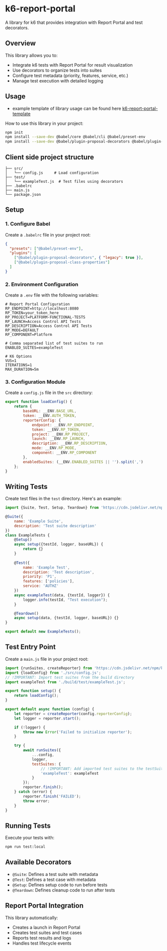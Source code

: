 # k6-report-portal

A library for k6 that provides integration with Report Portal and test decorators.

## Overview

This library allows you to:
- Integrate k6 tests with Report Portal for result visualization
- Use decorators to organize tests into suites
- Configure test metadata (priority, features, service, etc.)
- Manage test execution with detailed logging

## Usage
- example template of library usage can be found here [k6-report-portal-template](https://github.com/cnimbalkar-infoblox/k6-report-portal-template)

How to use this library in your project:

```bash
npm init
npm install --save-dev @babel/core @babel/cli @babel/preset-env
npm install --save-dev @babel/plugin-proposal-decorators @babel/plugin-proposal-class-properties
```

## Client side project structure
```
├── src/
│   └── config.js     # Load configuration
├── test/
│   └── exampleTest.js  # Test files using decorators
├── .babelrc
├── main.js
└── package.json
```

## Setup

### 1. Configure Babel

Create a `.babelrc` file in your project root:

```json
{
  "presets": ["@babel/preset-env"],
  "plugins": [
    ["@babel/plugin-proposal-decorators", { "legacy": true }],
    ["@babel/plugin-proposal-class-properties"]
  ]
}
```

### 2. Environment Configuration

Create a `.env` file with the following variables:

```
# Report Portal Configuration
RP_ENDPOINT=http://localhost:8080
RP_TOKEN=your_token_here
RP_PROJECT=PLATFORM-FUNCTIONAL-TESTS
RP_LAUNCH=Access Control API Tests
RP_DESCRIPTION=Access Control API Tests
RP_MODE=DEFAULT
RP_COMPONENT=Platform

# Comma separated list of test suites to run
ENABLED_SUITES=exampleTest

# K6 Options
VUS=1
ITERATIONS=1
MAX_DURATION=5m
```

### 3. Configuration Module

Create a `config.js` file in the `src` directory:

```js
export function loadConfig() {
    return {
        baseURL: __ENV.BASE_URL,
        token: __ENV.AUTH_TOKEN,
        reporterConfig: {
            endpoint: __ENV.RP_ENDPOINT,
            token: __ENV.RP_TOKEN,
            project: __ENV.RP_PROJECT,
            launch: __ENV.RP_LAUNCH,
            description: __ENV.RP_DESCRIPTION,
            mode: __ENV.RP_MODE,
            component: __ENV.RP_COMPONENT
        },
        enabledSuites: (__ENV.ENABLED_SUITES || '').split(',')
    };
}
```

## Writing Tests

Create test files in the `test` directory. Here's an example:

```js
import {Suite, Test, Setup, Teardown} from 'https://cdn.jsdelivr.net/npm/k6-report-portal@1.0.4/lib/index.min.js';

@Suite({
    name: 'Example Suite',
    description: 'Test suite description'
})
class ExampleTests {
    @Setup()
    async setup({testId, logger, baseURL}) {
        return {}
    }
    
    @Test({
        name: 'Example Test',
        description: 'Test description',
        priority: 'P1',
        features: ['policies'],
        service: 'AUTHZ'
    })
    async exampleTest(data, {testId, logger}) {
        logger.info(testId, "Test execution");
    }

    @Teardown()
    async setup(data, {testId, logger, baseURL}) {}
}

export default new ExampleTests();
```

## Test Entry Point

Create a `main.js` file in your project root:

```js
import {runSuites, createReporter} from 'https://cdn.jsdelivr.net/npm/k6-report-portal@1.0.4/lib/index.min.js';
import {loadConfig} from './src/config.js';
// !IMPORTANT: Import test suites from the build directory
import exampleTest from './build/test/exampleTest.js';

export function setup() {
    return loadConfig();
}

export default async function (config) {
    let reporter = createReporter(config.reporterConfig);
    let logger = reporter.start();

    if (!logger) {
        throw new Error('Failed to initialize reporter');
    }

    try {
        await runSuites({
            ...config,
            logger,
            testSuites: {
                // !IMPORTANT: Add imported test suites to the testSuites object
                'exampleTest': exampleTest
            }
        });
        reporter.finish();
    } catch (error) {
        reporter.finish('FAILED');
        throw error;
    }
}
```

## Running Tests

Execute your tests with:

```bash
npm run test:local
```

## Available Decorators

- `@Suite`: Defines a test suite with metadata
- `@Test`: Defines a test case with metadata
- `@Setup`: Defines setup code to run before tests
- `@Teardown`: Defines cleanup code to run after tests

## Report Portal Integration

This library automatically:
- Creates a launch in Report Portal
- Creates test suites and test cases
- Reports test results and logs
- Handles test lifecycle events
